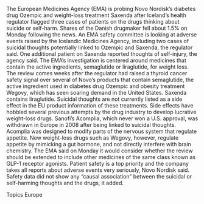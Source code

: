 The European Medicines Agency (EMA) is probing Novo Nordisk’s diabetes drug Ozempic and weight-loss treatment Saxenda after Iceland’s health regulator flagged three cases of patients on the drugs thinking about suicide or self-harm.
Shares of the Danish drugmaker fell about 1.5% on Monday following the news.
An EMA safety committee is looking at adverse events raised by the Icelandic Medicines Agency, including two cases of suicidal thoughts potentially linked to Ozempic and Saxenda, the regulator said.
One additional patient on Saxenda reported thoughts of self-injury, the agency said.
The EMA’s investigation is centered around medicines that contain the active ingredients, semaglutide or liraglutide, for weight loss.
The review comes weeks after the regulator had raised a thyroid cancer safety signal over several of Novo’s products that contain semaglutide, the active ingredient used in diabetes drug Ozempic and obesity treatment Wegovy, which has seen soaring demand in the United States. Saxenda contains liraglutide.
Suicidal thoughts are not currently listed as a side effect in the EU product information of these treatments.
Side effects have hobbled several previous attempts by the drug industry to develop lucrative weight-loss drugs.
Sanofi’s Acomplia, which never won a U.S. approval, was withdrawn in Europe in 2008 after being linked to suicidal thoughts.
Acomplia was designed to modify parts of the nervous system that regulate appetite. New weight-loss drugs such as Wegovy, however, regulate appetite by mimicking a gut hormone, and not directly interfere with brain chemistry.
The EMA said on Monday it would consider whether the review should be extended to include other medicines of the same class known as GLP-1 receptor agonists.
Patient safety is a top priority and the company takes all reports about adverse events very seriously, Novo Nordisk said.
Safety data did not show any “causal association” between the suicidal or self-harming thoughts and the drugs, it added.

Topics
Europe
